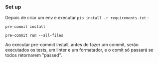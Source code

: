 
### Set up

Depois de criar um env e executar `pip install -r requirements.txt` :

`pre-commit install`

`pre-commit run --all-files`

Ao executar pre-commit install, antes de fazer um commit, serão executados os tests, um linter e um formatador, e o comit só passará se todos retornarem "passed".
